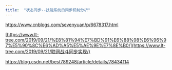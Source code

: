 ```yaml
---
title:  "状态同步--技能系统的同步机制分析"
---
```






https://www.cnblogs.com/sevenyuan/p/6678317.html



[https://www.lt-tree.com/2019/09/21/%E8%81%94%E7%BD%91%E6%88%98%E6%96%97%E5%90%8C%E6%AD%A5%E5%AE%9E%E7%8E%B0/](https://www.lt-tree.com/2019/09/21/联网战斗同步实现/)



https://blog.csdn.net/best789248/article/details/78434114

